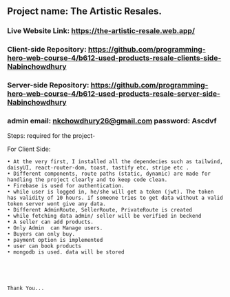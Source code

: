 ## Project name: The Artistic Resales.

### Live Website Link: https://the-artistic-resale.web.app/


### Client-side Repository: https://github.com/programming-hero-web-course-4/b612-used-products-resale-clients-side-Nabinchowdhury

### Server-side Repository: https://github.com/programming-hero-web-course-4/b612-used-products-resale-server-side-Nabinchowdhury


### admin  email: nkchowdhury26@gmail.com   password: Ascdvf 

Steps: required for the project-

For Client Side:

    • At the very first, I installed all the dependecies such as tailwind, daisyUI, react-router-dom, toast, tastify etc, stripe etc .
    • Different components, route paths (static, dynamic) are made for handling the project clearly and to keep code clean.
    • Firebase is used for authentication.
    • while user is logged in, he/she will get a token (jwt). The token has validity of 10 hours. if someone tries to get data without a valid token server wont give any data.
    • Different AdminRoute, SellerRoute, PrivateRoute is created
    • while fetching data admin/ seller will be verified in beckend
    • A seller can add products.
    • Only Admin  can Manage users.
    • Buyers can only buy.
    • payment option is implemented    
    • user can book products
    • mongodb is used. data will be stored
    



    
    Thank You... 